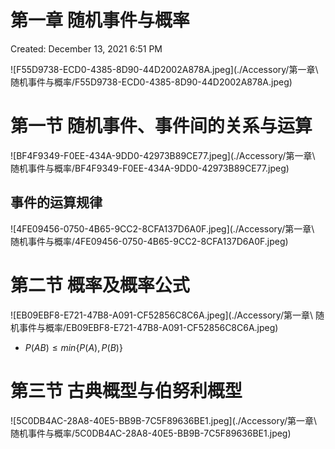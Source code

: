 # 第一章 随机事件与概率

Created: December 13, 2021 6:51 PM

![F55D9738-ECD0-4385-8D90-44D2002A878A.jpeg](./Accessory/第一章\ 随机事件与概率/F55D9738-ECD0-4385-8D90-44D2002A878A.jpeg)

# 第一节 随机事件、事件间的关系与运算

![BF4F9349-F0EE-434A-9DD0-42973B89CE77.jpeg](./Accessory/第一章\ 随机事件与概率/BF4F9349-F0EE-434A-9DD0-42973B89CE77.jpeg)

## 事件的运算规律

![4FE09456-0750-4B65-9CC2-8CFA137D6A0F.jpeg](./Accessory/第一章\ 随机事件与概率/4FE09456-0750-4B65-9CC2-8CFA137D6A0F.jpeg)

# 第二节 概率及概率公式

![EB09EBF8-E721-47B8-A091-CF52856C8C6A.jpeg](./Accessory/第一章\ 随机事件与概率/EB09EBF8-E721-47B8-A091-CF52856C8C6A.jpeg)

- $P(AB) \le min\{P(A),P(B)\}$

# 第三节 古典概型与伯努利概型

![5C0DB4AC-28A8-40E5-BB9B-7C5F89636BE1.jpeg](./Accessory/第一章\ 随机事件与概率/5C0DB4AC-28A8-40E5-BB9B-7C5F89636BE1.jpeg)
